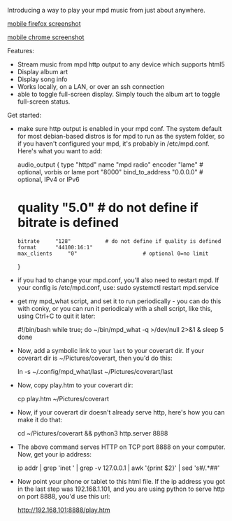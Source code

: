 Introducing a way to play your mpd music from just about anywhere.

[mobile firefox screenshot](screenshot-mobileff.png "mobile screenshot on firefox")

[mobile chrome screenshot](screenshot-mobilechrome.png "mobile screenshot on chrome")

Features:

  * Stream music from mpd http output to any device which supports html5
  * Display album art
  * Display song info
  * Works locally, on a LAN, or over an ssh connection
  * able to toggle full-screen display. Simply touch the album art to toggle full-screen status.

Get started:

  * make sure http output is enabled in your mpd conf. The system default for most debian-based distros is for mpd to run as the system folder, so if you haven't configured your mpd, it's probably in /etc/mpd.conf. Here's what you want to add: 

    audio_output {
    	type		"httpd"
    	name		"mpd radio"
    	encoder		"lame"		# optional, vorbis or lame
    	port		"8000"
    	bind_to_address "0.0.0.0"               # optional, IPv4 or IPv6
    #	quality		"5.0"			# do not define if bitrate is defined
    	bitrate		"128"			# do not define if quality is defined
    	format		"44100:16:1"
    	max_clients     "0"                     # optional 0=no limit
    }

  * if you had to change your mpd.conf, you'll also need to restart mpd. If your config is /etc/mpd.conf, use:
      sudo systemctl restart mpd.service

  * get my mpd_what script, and set it to run periodically - you can do this with conky, or you can run it periodicaly with a shell script, like this, using Ctrl+C to quit it later:

    #!/bin/bash
    while true; do
      ~/bin/mpd_what -q >/dev/null 2>&1 &
      sleep 5
    done

  * Now, add a symbolic link to your `last` to your coverart dir. If your coverart dir is ~/Pictures/coverart, then you'd do this:

      ln -s ~/.config/mpd_what/last ~/Pictures/coverart/last

  * Now, copy play.htm to your coverart dir:

      cp play.htm ~/Pictures/coverart

  * Now, if your coverart dir doesn't already serve http, here's how you can make it do that:

      cd ~/Pictures/coverart && python3 http.server 8888

  * The above command serves HTTP on TCP port 8888 on your computer. Now, get your ip address:

      ip addr | grep 'inet ' | grep -v 127.0.0.1 | awk '{print $2}' | sed 's#/.*##'

  * Now point your phone or tablet to this html file. If the ip address you got in the last step was 192.168.1.101, and you are using python to serve http on port 8888, you'd use this url:

      http://192.168,101:8888/play.htm
    
